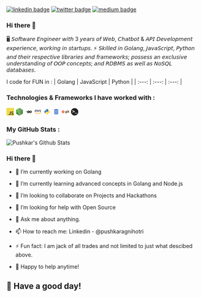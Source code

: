 
[![linkedin badge](https://img.shields.io/badge/Pushkar_Agnihotri-30302f?style=flat&logo=linkedin)](https://www.linkedin.com/in/pushkaragnihotri/)
[![twitter badge](https://img.shields.io/badge/@puxhkar-30302f?style=flat&logo=twitter)](https://twitter.com/puxhkar)
[![medium badge](https://img.shields.io/badge/Pushkar_Agnihotri-30302f?style=flat&logo=medium)](https://medium.com/@pushkaragnihotri)

### Hi there 👋

🖥 𝘚𝘰𝘧𝘵𝘸𝘢𝘳𝘦 𝘌𝘯𝘨𝘪𝘯𝘦𝘦𝘳 𝘸𝘪𝘵𝘩 3 𝘺𝘦𝘢𝘳𝘴 𝘰𝘧 𝘞𝘦𝘣, 𝘊𝘩𝘢𝘵𝘣𝘰𝘵 & 𝘈𝘗𝘐 𝘋𝘦𝘷𝘦𝘭𝘰𝘱𝘮𝘦𝘯𝘵 𝘦𝘹𝘱𝘦𝘳𝘪𝘦𝘯𝘤𝘦, 𝘸𝘰𝘳𝘬𝘪𝘯𝘨 𝘪𝘯 𝘴𝘵𝘢𝘳𝘵𝘶𝘱𝘴.
⚡ 𝘚𝘬𝘪𝘭𝘭𝘦𝘥 𝘪𝘯 𝘎𝘰𝘭𝘢𝘯𝘨, 𝘑𝘢𝘷𝘢𝘚𝘤𝘳𝘪𝘱𝘵, 𝘗𝘺𝘵𝘩𝘰𝘯 𝘢𝘯𝘥 𝘵𝘩𝘦𝘪𝘳 𝘳𝘦𝘴𝘱𝘦𝘤𝘵𝘪𝘷𝘦 𝘭𝘪𝘣𝘳𝘢𝘳𝘪𝘦𝘴 𝘢𝘯𝘥 𝘧𝘳𝘢𝘮𝘦𝘸𝘰𝘳𝘬𝘴; 𝘱𝘰𝘴𝘴𝘦𝘴𝘴 𝘢𝘯 𝘦𝘹𝘤𝘭𝘶𝘴𝘪𝘷𝘦 𝘶𝘯𝘥𝘦𝘳𝘴𝘵𝘢𝘯𝘥𝘪𝘯𝘨 𝘰𝘧 𝘖𝘖𝘗 𝘤𝘰𝘯𝘤𝘦𝘱𝘵𝘴; 𝘢𝘯𝘥 𝘙𝘋𝘉𝘔𝘚 𝘢𝘴 𝘸𝘦𝘭𝘭 𝘢𝘴 𝘕𝘰𝘚𝘘𝘓 𝘥𝘢𝘵𝘢𝘣𝘢𝘴𝘦𝘴.
  
I code for FUN in :
| Golang | JavaScript | Python |
 | :---: | :---: | :---: |

### Technologies & Frameworks I have worked with : 

<code><img height="20" src="https://raw.githubusercontent.com/github/explore/80688e429a7d4ef2fca1e82350fe8e3517d3494d/topics/javascript/javascript.png"></code>
<code><img height="20" src="https://raw.githubusercontent.com/github/explore/80688e429a7d4ef2fca1e82350fe8e3517d3494d/topics/nodejs/nodejs.png"></code>
<code><img height="20" src="https://raw.githubusercontent.com/github/explore/80688e429a7d4ef2fca1e82350fe8e3517d3494d/topics/go/go.png"></code>
<code><img height="20" src="https://raw.githubusercontent.com/github/explore/80688e429a7d4ef2fca1e82350fe8e3517d3494d/topics/aws/aws.png"></code>
<code><img height="20" src="https://raw.githubusercontent.com/github/explore/80688e429a7d4ef2fca1e82350fe8e3517d3494d/topics/python/python.png"></code>
<code><img height="20" src="https://raw.githubusercontent.com/github/explore/80688e429a7d4ef2fca1e82350fe8e3517d3494d/topics/sql/sql.png"></code>
<code><img height="20" src="https://raw.githubusercontent.com/github/explore/80688e429a7d4ef2fca1e82350fe8e3517d3494d/topics/git/git.png"></code>
<code><img height="20" src="https://raw.githubusercontent.com/github/explore/80688e429a7d4ef2fca1e82350fe8e3517d3494d/topics/terminal/terminal.png"></code>

### My GitHub Stats : 

![Pushkar's Github Stats](https://github-readme-stats.vercel.app/api?username=pushkaragnihotri&show_icons=true&theme=dark)

<!--
**pushkaragnihotri/pushkaragnihotri** is a ✨ _special_ ✨ repository because its `README.md` (this file) appears on your GitHub profile.

Here are some ideas to get you started:

- 🔭 I’m currently working on ...
- 🌱 I’m currently learning ...
- 👯 I’m looking to collaborate on ...
- 🤔 I’m looking for help with ...
- 💬 Ask me about ...
- 📫 How to reach me: ...
- 😄 Pronouns: ...
- ⚡ Fun fact: ...
-->

### Hi there 👋
- 🔭 I’m currently working on Golang
- 🌱 I’m currently learning advanced concepts in Golang and Node.js
- 👯 I’m looking to collaborate on Projects and Hackathons
- 🤔 I’m looking for help with Open Source
- 💬 Ask me about anything.
- 📫 How to reach me: Linkedin - @pushkaragnihotri
- ⚡ Fun fact: I am jack of all trades and not limited to just what descibed above.
  
- 💬 Happy to help anytime!

## :rainbow: Have a good day!
